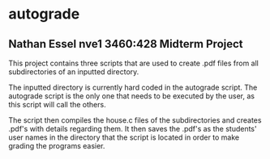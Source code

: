 # autograde
Nathan Essel
nve1
3460:428 Midterm Project
---------------------------

This project contains three scripts that are used to create .pdf files from all subdirectories of an inputted directory.

The inputted directory is currently hard coded in the autograde script.  The autograde script is the only one that needs to be executed by the user, as this script will call the others.

The script then compiles the house.c files of the subdirectories and creates .pdf's with details regarding them.  It then saves the .pdf's as the students' user names in the directory that the script is located in order to make grading the programs easier.


